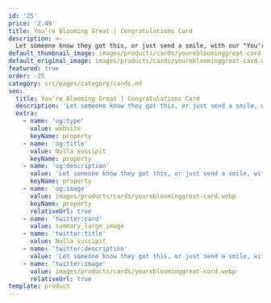 ```yaml
---
id: '25'
price: '2.49'
title: You’re Blooming Great | Congratulations Card
description: >-
  Let someone know they got this, or just send a smile, with our "You're Blooming Great" greetings card. All of our cards are blank inside, so you have plenty of room for your special message. Size: A6. Envelope: White self-seal wallet style
default_thumbnail_image: images/products/cards/yourebloominggreat-card.webp
default_original_image: images/products/cards/yourebloominggreat-card.webp
featured: true
order: -25
category: src/pages/category/cards.md
seo:
  title: You’re Blooming Great | Congratulations Card
  description: 'Let someone know they got this, or just send a smile, with our "Youre Blooming Great" greetings card. All of our cards are blank inside, so you have plenty of room for your special message. Size: A6. Envelope: White self-seal wallet style'
  extra:
    - name: 'og:type'
      value: website
      keyName: property
    - name: 'og:title'
      value: Nulla suscipit
      keyName: property
    - name: 'og:description'
      value: 'Let someone know they got this, or just send a smile, with our "Youre Blooming Great" greetings card. All of our cards are blank inside, so you have plenty of room for your special message. Size: A6. Envelope: White self-seal wallet style'
      keyName: property
    - name: 'og:image'
      value: images/products/cards/yourebloominggreat-card.webp
      keyName: property
      relativeUrl: true
    - name: 'twitter:card'
      value: summary_large_image
    - name: 'twitter:title'
      value: Nulla suscipit
    - name: 'twitter:description'
      value: 'Let someone know they got this, or just send a smile, with our "Youre Blooming Great" greetings card. All of our cards are blank inside, so you have plenty of room for your special message. Size: A6. Envelope: White self-seal wallet style'
    - name: 'twitter:image'
      value: images/products/cards/yourebloominggreat-card.webp
      relativeUrl: true
template: product
---
```

